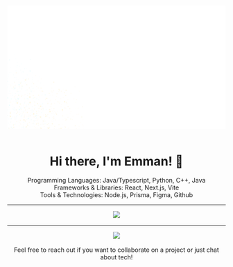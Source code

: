 <div align="center">
  <img src="https://github.com/icecubes99/icecubes99/blob/main/ReadMePhoto.png">
  <br/>
  <br/>

  # Hi there, I'm Emman! 👋

Programming Languages: Java/Typescript, Python, C++, Java <br />
Frameworks & Libraries: React, Next.js, Vite <br />
Tools & Technologies: Node.js, Prisma, Figma, Github <br />

  ---

  ![](https://github-readme-streak-stats.herokuapp.com/?user=icecubes99&theme=dark&hide_border=false)

  ---

  [![](https://visitcount.itsvg.in/api?id=icecubes99&icon=0&color=0)](https://visitcount.itsvg.in)

  Feel free to reach out if you want to collaborate on a project or just chat about tech!
</div>